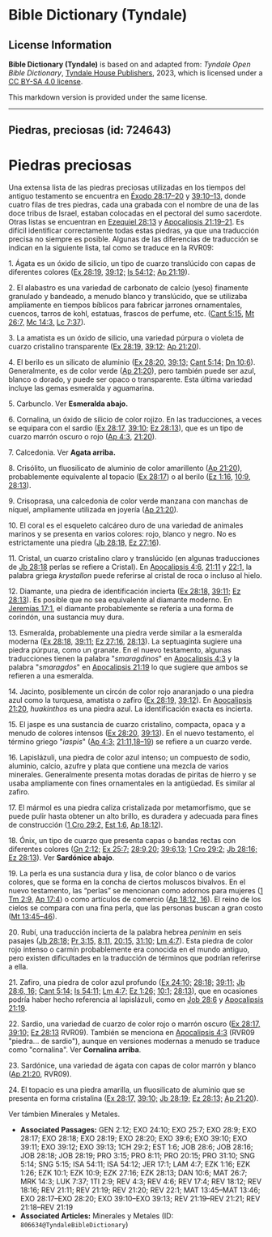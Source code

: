# Bible Dictionary (Tyndale)

## License Information

**Bible Dictionary (Tyndale)** is based on and adapted from: _Tyndale Open Bible Dictionary_, [Tyndale House Publishers](https://tyndaleopenresources.com/), 2023, which is licensed under a [CC BY-SA 4.0 license](https://creativecommons.org/licenses/by-sa/4.0/legalcode.en).

This markdown version is provided under the same license.



--------------------------------

## Piedras, preciosas (id: 724643)

Piedras preciosas
=================

Una extensa lista de las piedras preciosas utilizadas en los tiempos del antiguo testamento se encuentra en [Éxodo 28:17–20](https://ref.ly/Exod28:17-Exod28:20) y [39:10–13](https://ref.ly/Exod39:10-Exod39:13), donde cuatro filas de tres piedras, cada una grabada con el nombre de una de las doce tribus de Israel, estaban colocadas en el pectoral del sumo sacerdote. Otras listas se encuentran en [Ezequiel 28:13](https://ref.ly/Ezek28:13) y [Apocalipsis 21:19–21](https://ref.ly/Rev21:19-Rev21:21). Es difícil identificar correctamente todas estas piedras, ya que una traducción precisa no siempre es posible. Algunas de las diferencias de traducción se indican en la siguiente lista, tal como se traduce en la RVR09:

1\. Ágata es un óxido de silicio, un tipo de cuarzo translúcido con capas de diferentes colores ([Ex 28:19,](https://ref.ly/Exod28:19) [39:12;](https://ref.ly/Exod39:12) [Is 54:12;](https://ref.ly/Isa54:12) [Ap 21:19](https://ref.ly/Rev21:19)).

2\. El alabastro es una variedad de carbonato de calcio (yeso) finamente granulado y bandeado, a menudo blanco y translúcido, que se utilizaba ampliamente en tiempos bíblicos para fabricar jarrones ornamentales, cuencos, tarros de kohl, estatuas, frascos de perfume, etc. ([Cant 5:15,](https://ref.ly/Song5:15) [Mt 26:7,](https://ref.ly/Matt26:7) [Mc 14:3,](https://ref.ly/Mark14:3) [Lc 7:37](https://ref.ly/Luke7:37)).

3\. La amatista es un óxido de silicio, una variedad púrpura o violeta de cuarzo cristalino transparente ([Ex 28:19,](https://ref.ly/Exod28:19) [39:12;](https://ref.ly/Exod39:12) [Ap 21:20](https://ref.ly/Rev21:20)).

4\. El berilo es un silicato de aluminio ([Ex 28:20,](https://ref.ly/Exod28:20) [39:13;](https://ref.ly/Exod39:13) [Cant 5:14;](https://ref.ly/Song5:14) [Dn 10:6](https://ref.ly/Dan10:6)). Generalmente, es de color verde ([Ap 21:20](https://ref.ly/Rev21:20)), pero también puede ser azul, blanco o dorado, y puede ser opaco o transparente. Esta última variedad incluye las gemas esmeralda y aguamarina.

5\. Carbunclo. Ver **Esmeralda abajo.**

6\. Cornalina, un óxido de silicio de color rojizo. En las traducciones, a veces se equipara con el sardio ([Ex 28:17,](https://ref.ly/Exod28:17) [39:10;](https://ref.ly/Exod39:10) [Ez 28:13](https://ref.ly/Ezek28:13)), que es un tipo de cuarzo marrón oscuro o rojo ([Ap 4:3,](https://ref.ly/Rev4:3) [21:20](https://ref.ly/Rev21:20)).

7\. Calcedonia. Ver **Agata arriba.**

8\. Crisólito, un fluosilicato de aluminio de color amarillento ([Ap 21:20](https://ref.ly/Rev21:20)), probablemente equivalente al topacio ([Ex 28:17](https://ref.ly/Exod28:17)) o al berilo ([Ez 1:16,](https://ref.ly/Ezek1:16) [10:9,](https://ref.ly/Ezek10:9) [28:13](https://ref.ly/Ezek28:13)).

9\. Crisoprasa, una calcedonia de color verde manzana con manchas de níquel, ampliamente utilizada en joyería ([Ap 21:20](https://ref.ly/Rev21:20)).

10\. El coral es el esqueleto calcáreo duro de una variedad de animales marinos y se presenta en varios colores: rojo, blanco y negro. No es estrictamente una piedra ([Jb 28:18,](https://ref.ly/Job28:18) [Ez 27:16](https://ref.ly/Ezek27:16)).

11\. Cristal, un cuarzo cristalino claro y translúcido (en algunas traducciones de [Jb 28:18](https://ref.ly/Job28:18) perlas se refiere a Cristal). En [Apocalipsis 4:6,](https://ref.ly/Rev4:6) [21:11](https://ref.ly/Rev21:11) y [22:1,](https://ref.ly/Rev22:1) la palabra griega *krystallon* puede referirse al cristal de roca o incluso al hielo.

12\. Diamante, una piedra de identificación incierta ([Ex 28:18,](https://ref.ly/Exod28:18) [39:11;](https://ref.ly/Exod39:11) [Ez 28:13](https://ref.ly/Ezek28:13)). Es posible que no sea equivalente al diamante moderno. En [Jeremías 17:1](https://ref.ly/Jer17:1), el diamante probablemente se refería a una forma de corindón, una sustancia muy dura.

13\. Esmeralda, probablemente una piedra verde similar a la esmeralda moderna ([Ex 28:18,](https://ref.ly/Exod28:18) [39:11;](https://ref.ly/Exod39:11) [Ez 27:16,](https://ref.ly/Ezek27:16) [28:13](https://ref.ly/Ezek28:13)). La septuaginta sugiere una piedra púrpura, como un granate. En el nuevo testamento, algunas traducciones tienen la palabra "*smaragdinos*" en [Apocalipsis 4:3](https://ref.ly/Rev4:3) y la palabra "*smaragdos*" en [Apocalipsis 21:19](https://ref.ly/Rev21:19) lo que sugiere que ambos se refieren a una esmeralda.

14\. Jacinto, posiblemente un circón de color rojo anaranjado o una piedra azul como la turquesa, amatista o zafiro ([Ex 28:19,](https://ref.ly/Exod28:19) [39:12](https://ref.ly/Exod39:12)). En [Apocalipsis 21:20](https://ref.ly/Rev21:20), *huakinthos* es una piedra azul. La identificación exacta es incierta.

15\. El jaspe es una sustancia de cuarzo cristalino, compacta, opaca y a menudo de colores intensos ([Ex 28:20,](https://ref.ly/Exod28:20) [39:13](https://ref.ly/Exod39:13)). En el nuevo testamento, el término griego "*iaspis*" ([Ap 4:3;](https://ref.ly/Rev4:3) [21:11,18–19](https://ref.ly/Rev21:11,Rev21:18-Rev21:19)) se refiere a un cuarzo verde.

16\. Lapislázuli, una piedra de color azul intenso; un compuesto de sodio, aluminio, calcio, azufre y plata que contiene una mezcla de varios minerales. Generalmente presenta motas doradas de piritas de hierro y se usaba ampliamente con fines ornamentales en la antigüedad. Es similar al zafiro.

17\. El mármol es una piedra caliza cristalizada por metamorfismo, que se puede pulir hasta obtener un alto brillo, es duradera y adecuada para fines de construcción ([1 Cro 29:2,](https://ref.ly/1Chr29:2) [Est 1:6,](https://ref.ly/Esth1:6) [Ap 18:12](https://ref.ly/Rev18:12)).

18\. Ónix, un tipo de cuarzo que presenta capas o bandas rectas con diferentes colores ([Gn 2:12;](https://ref.ly/Gen2:12) [Ex 25:7;](https://ref.ly/Exod25:7) [28:9,20;](https://ref.ly/Exod28:9,Exod28:20) [39:6,13;](https://ref.ly/Exod39:6,Exod39:13) [1 Cro 29:2;](https://ref.ly/1Chr29:2) [Jb 28:16;](https://ref.ly/Job28:16) [Ez 28:13](https://ref.ly/Ezek28:13)). Ver **Sardónice abajo**. 

19\. La perla es una sustancia dura y lisa, de color blanco o de varios colores, que se forma en la concha de ciertos moluscos bivalvos. En el nuevo testamento, las “perlas” se mencionan como adornos para mujeres ([1 Tm 2:9,](https://ref.ly/1Tim2:9) [Ap 17:4](https://ref.ly/Rev17:4)) o como artículos de comercio ([Ap 18:12, 16](https://ref.ly/Rev18:12,Rev18:16)). El reino de los cielos se compara con una fina perla, que las personas buscan a gran costo ([Mt 13:45–46](https://ref.ly/Matt13:45-Matt13:46)).

20\. Rubí, una traducción incierta de la palabra hebrea *peninim* en seis pasajes ([Jb 28:18;](https://ref.ly/Job28:18) [Pr 3:15,](https://ref.ly/Prov3:15) [8:11,](https://ref.ly/Prov8:11) [20:15,](https://ref.ly/Prov20:15) [31:10;](https://ref.ly/Prov31:10) [Lm 4:7](https://ref.ly/Lam4:7)). Esta piedra de color rojo intenso o carmín probablemente era conocida en el mundo antiguo, pero existen dificultades en la traducción de términos que podrían referirse a ella.

21\. Zafiro, una piedra de color azul profundo ([Ex 24:10;](https://ref.ly/Exod24:10) [28:18;](https://ref.ly/Exod28:18) [39:11;](https://ref.ly/Exod39:11) [Jb 28:6, 16;](https://ref.ly/Job28:6,Job28:16) [Cant 5:14;](https://ref.ly/Song5:14) [Is 54:11;](https://ref.ly/Isa54:11) [Lm 4:7;](https://ref.ly/Lam4:7) [Ez 1:26;](https://ref.ly/Ezek1:26) [10:1;](https://ref.ly/Ezek10:1) [28:13](https://ref.ly/Ezek28:13)), que en ocasiones podría haber hecho referencia al lapislázuli, como en [Job 28:6](https://ref.ly/Job28:6) y [Apocalipsis 21:19](https://ref.ly/Rev21:19).

22\. Sardio, una variedad de cuarzo de color rojo o marrón oscuro ([Ex 28:17,](https://ref.ly/Exod28:17) [39:10;](https://ref.ly/Exod39:10) [Ez 28:13](https://ref.ly/Ezek28:13) RVR09\). También se menciona en [Apocalipsis 4:3](https://ref.ly/Rev4:3) (RVR09 "piedra... de sardio"), aunque en versiones modernas a menudo se traduce como "cornalina". Ver **Cornalina arriba**.

23\. Sardónice, una variedad de ágata con capas de color marrón y blanco ([Ap 21:20](https://ref.ly/Rev21:20), RVR09\).

24\. El topacio es una piedra amarilla, un fluosilicato de aluminio que se presenta en forma cristalina ([Ex 28:17,](https://ref.ly/Exod28:17) [39:10;](https://ref.ly/Exod39:10) [Jb 28:19;](https://ref.ly/Job28:19) [Ez 28:13;](https://ref.ly/Ezek28:13) [Ap 21:20](https://ref.ly/Rev21:20)).

Ver támbien Minerales y Metales.

* **Associated Passages:** GEN 2:12; EXO 24:10; EXO 25:7; EXO 28:9; EXO 28:17; EXO 28:18; EXO 28:19; EXO 28:20; EXO 39:6; EXO 39:10; EXO 39:11; EXO 39:12; EXO 39:13; 1CH 29:2; EST 1:6; JOB 28:6; JOB 28:16; JOB 28:18; JOB 28:19; PRO 3:15; PRO 8:11; PRO 20:15; PRO 31:10; SNG 5:14; SNG 5:15; ISA 54:11; ISA 54:12; JER 17:1; LAM 4:7; EZK 1:16; EZK 1:26; EZK 10:1; EZK 10:9; EZK 27:16; EZK 28:13; DAN 10:6; MAT 26:7; MRK 14:3; LUK 7:37; 1TI 2:9; REV 4:3; REV 4:6; REV 17:4; REV 18:12; REV 18:16; REV 21:11; REV 21:19; REV 21:20; REV 22:1; MAT 13:45–MAT 13:46; EXO 28:17–EXO 28:20; EXO 39:10–EXO 39:13; REV 21:19–REV 21:21; REV 21:18–REV 21:19
* **Associated Articles:** Minerales y Metales (ID: `806634@TyndaleBibleDictionary`)

